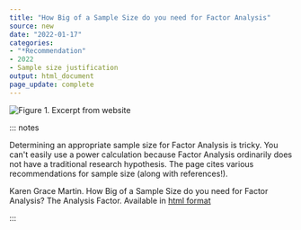 ```yaml
---
title: "How Big of a Sample Size do you need for Factor Analysis"
source: new
date: "2022-01-17"
categories:
- "*Recommendation"
- 2022
- Sample size justification
output: html_document
page_update: complete
---
```


![Figure 1. Excerpt from website](http://www.pmean.com/new-images/22/sample-size-factor-analysis-01.png)

::: notes

Determining an appropriate sample size for Factor Analysis is tricky. You can't easily use a power calculation because Factor Analysis ordinarily does not have a traditional research hypothesis. The page cites various recommendations for sample size (along with references!).

Karen Grace Martin. How Big of a Sample Size do you need for Factor Analysis? The Analysis Factor. Available in [html format][mar1]

[mar1]: https://www.theanalysisfactor.com/sample-size-needed-for-factor-analysis/

:::
